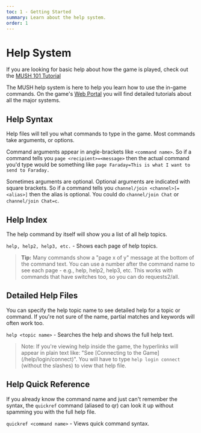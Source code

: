 ```yaml
---
toc: 1 - Getting Started
summary: Learn about the help system.
order: 1
---
```

# Help System

If you are looking for basic help about how the game is played, check out the [MUSH 101 Tutorial](http://www.aresmush.com/mush-101)

The MUSH help system is here to help you learn how to use the in-game commands.  On the game's [Web Portal](/help/website) you will find detailed tutorials about all the major systems.  

## Help Syntax

Help files will tell you what commands to type in the game.  Most commands take arguments, or options.

Command arguments appear in angle-brackets like `<command name>`.   So if a command tells you `page <recipient>=<message>` then the actual command you'd type would be something like `page Faraday=This is what I want to send to Faraday.`  

Sometimes arguments are optional.  Optional arguments are indicated with square brackets.  So if a command tells you `channel/join <channel>[=<alias>]` then the alias is optional.  You could do `channel/join Chat` or `channel/join Chat=c`.

## Help Index

The help command by itself will show you a list of all help topics.

`help, help2, help3, etc.` - Shows each page of help topics.

> **Tip:**  Many commands show a "page x of y" message at the bottom of the command text.  You can use a number after the command name to see each page - e.g., help, help2, help3, etc.  This works with commands that have switches too, so you can do requests2/all.

## Detailed Help Files

You can specify the help topic name to see detailed help for a topic or command.  If you're not sure of the name, partial matches and keywords will often work too.

`help <topic name>` - Searches the help and shows the full help text.

> Note: If you're viewing help inside the game, the hyperlinks will appear in plain text like: "See \[Connecting to the Game\](/help/login/connect)".  You will have to type `help login connect` (without the slashes) to view that help file.

## Help Quick Reference

If you already know the command name and just can't remember the syntax, the `quickref` command (aliased to qr) can look it up without spamming you with the full help file.

`quickref <command name>` - Views quick command syntax.



